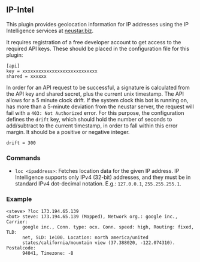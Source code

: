 ## IP-Intel

This plugin provides geolocation information for IP addresses using the
IP Intelligence services at [neustar.biz][1].

[1]: https://ipintelligence.neustar.biz

It requires registration of a free developer account to get access to the
required API keys. These should be placed in the configuration file for
this plugin:

	[api]
	key = xxxxxxxxxxxxxxxxxxxxxxxxxxxx
	shared = xxxxxx

In order for an API request to be successful, a signature is calculated
from the API key and shared secret, plus the current unix timestamp.
The API allows for a 5 minute clock drift. If the system clock this bot is
running on, has more than a 5-minute deviation from the neustar server, the
request will fail with a `403: Not Authorized` error. For this purpose, the
configuration defines the `drift` key, which should hold the number of seconds
to add/subtract to the current timestamp, in order to fall within this error
margin. It should be a positive or negative integer.

	drift = 300


### Commands

* `loc <ipaddress>`: Fetches location data for the given IP address.
  IP Intelligence supports only IPv4 (32-bit) addresses, and they must be in
  standard IPv4 dot-decimal notation. E.g.: `127.0.0.1`, `255.255.255.1`.

### Example

	<steve> ?loc 173.194.65.139
	<bot> steve: 173.194.65.139 (Mapped), Network org.: google inc., Carrier: 
	      google inc., Conn. type: ocx. Conn. speed: high, Routing: fixed, TLD: 
	      net, SLD: 1e100. Location: north america/united 
	      states/california/mountain view (37.388020, -122.074310). Postalcode: 
	      94041, Timezone: -8


